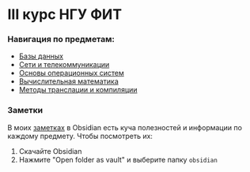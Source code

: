 
# III курс НГУ ФИТ

### Навигация по предметам:
- [Базы данных](db)
- [Сети и телекоммуникации](networks)
- [Основы операционных систем](os)
- [Вычислительная математика](math)
- [Методы транслации и компиляции](mtk)

### Заметки
В моих [заметках](obsidian) в Obsidian есть куча полезностей и информации по каждому предмету. 
Чтобы посмотреть их:
1. Скачайте Obsidian
2. Нажмите "Open folder as vault" и выберите папку `obsidian`
